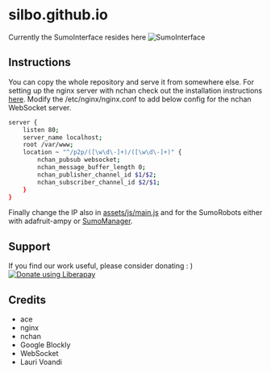 # silbo.github.io

Currently the SumoInterface resides here
![SumoInterface](https://www.robokoding.com/assets/img/sumorobot_interface_blockly.png)

## Instructions

You can copy the whole repository and serve it from somewhere else. For setting up the nginx server with nchan check out the installation instructions [here](https://github.com/slact/nchan). Modify the /etc/nginx/nginx.conf to add below config for the nchan WebSocket server.

```bash
server {
    listen 80;
    server_name localhost;
    root /var/www;
    location ~ "^/p2p/([\w\d\-]+)/([\w\d\-]+)" {
        nchan_pubsub websocket;
        nchan_message_buffer_length 0;
        nchan_publisher_channel_id $1/$2;
        nchan_subscriber_channel_id $2/$1;
    }
}
```

Finally change the IP also in [assets/js/main.js](https://github.com/silbo/silbo.github.io/blob/master/assets/js/main.js#L3) and for the SumoRobots either with adafruit-ampy or [SumoManager](https://www.robokoding.com/kits/sumorobot/sumomanager/).

## Support

If you find our work useful, please consider donating : )  
[![Donate using Liberapay](https://liberapay.com/assets/widgets/donate.svg)](https://liberapay.com/robokoding/donate)

## Credits

* ace
* nginx
* nchan
* Google Blockly
* WebSocket
* Lauri Voandi
